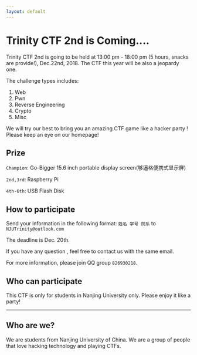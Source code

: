 ```yaml
---
layout: default
---
```


# Trinity CTF 2nd is Coming....

Trinity CTF 2nd is going to be held at 13:00 pm - 18:00 pm (5 hours, snacks are provide!), Dec.22nd, 2018. The CTF this year will be also a jeopardy one.

The challenge types includes:
1. Web
2. Pwn
3. Reverse Engineering
4. Crypto
5. Misc

We will try our best to bring you an amazing CTF game like a hacker party ! Please keep an eye on our homepage!

## Prize

`Champion`: Go-Bigger 15.6 inch portable display screen(够逼格便携式显示屏)

`2nd,3rd`: Raspberry Pi

`4th-6th`: USB Flash Disk

## How to participate

Send your information in the following format:
`姓名 学号 院系`
to `NJUTrinity@outlook.com`

The deadline is Dec. 20th.

If you have any question , feel free to contact us with the same email.

For more information, please join QQ group `826930218`.

## Who can participate

This CTF is only for students in Nanjing University only. Please enjoy it like a party!

* * *
## Who are we?

We are students from Nanjing University of China. We are a group of people that love hacking technology and playing CTFs.
